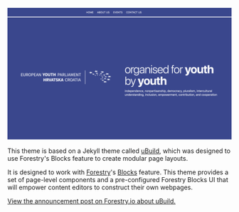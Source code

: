 ![theme](assets/theme.png)

This theme is based on a Jekyll theme called [uBuild](https://github.com/forestryio/ubuild-jekyll), which was designed to use Forestry's Blocks feature to create modular page layouts.

It is designed to work with [Forestry](https://forestry.io/)'s [Blocks](https://forestry.io/blog/blocks-give-your-editors-the-power-to-build-pages/) feature.  This theme provides a set of page-level components and a pre-configured Forestry Blocks UI that will empower content editors to construct their own webpages. 

[View the announcement post on Forestry.io about uBuild.](https://forestry.io/blog/ubuild-a-new-theme-for-static-sites-using-blocks/#/)

